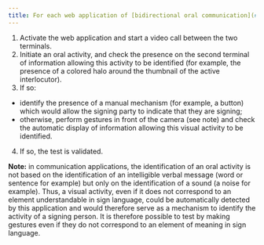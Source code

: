 ```yaml
---
title: For each web application of [bidirectional oral communication](#bidirectional-oral-communication-web-application) which makes it possible to identify the activity of an oral interlocutor, it is possible to identify the activity of 'a signing interlocutor. Is this rule respected?
---
```


1. Activate the web application and start a video call between the two terminals.
2. Initiate an oral activity, and check the presence on the second terminal of information allowing this activity to be identified (for example, the presence of a colored halo around the thumbnail of the active interlocutor).
3. If so:
- identify the presence of a manual mechanism (for example, a button) which would allow the signing party to indicate that they are signing;
- otherwise, perform gestures in front of the camera (see note) and check the automatic display of information allowing this visual activity to be identified.
4. If so, the test is validated.


**Note:** in communication applications, the identification of an oral activity is not based on the identification of an intelligible verbal message (word or sentence for example) but only on the identification of a sound (a noise for example). Thus, a visual activity, even if it does not correspond to an element understandable in sign language, could be automatically detected by this application and would therefore serve as a mechanism to identify the activity of a signing person. It is therefore possible to test by making gestures even if they do not correspond to an element of meaning in sign language.